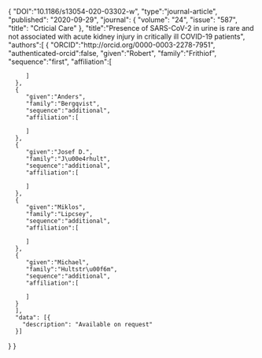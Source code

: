 {
      "DOI":"10.1186/s13054-020-03302-w",
      "type":"journal-article",
      "published": "2020-09-29",
      "journal": {
          "volume": "24",
          "issue": "587",
          "title": "Crticial Care"
          },
      "title":"Presence of SARS-CoV-2 in urine is rare and not associated with acute kidney injury in critically ill COVID-19 patients",
      "authors":[
      {
         "ORCID":"http:\/\/orcid.org\/0000-0003-2278-7951",
         "authenticated-orcid":false,
         "given":"Robert",
         "family":"Frithiof",
         "sequence":"first",
         "affiliation":[

         ]
      },
      {
         "given":"Anders",
         "family":"Bergqvist",
         "sequence":"additional",
         "affiliation":[

         ]
      },
      {
         "given":"Josef D.",
         "family":"J\u00e4rhult",
         "sequence":"additional",
         "affiliation":[

         ]
      },
      {
         "given":"Miklos",
         "family":"Lipcsey",
         "sequence":"additional",
         "affiliation":[

         ]
      },
      {
         "given":"Michael",
         "family":"Hultstr\u00f6m",
         "sequence":"additional",
         "affiliation":[

         ]
      }
      ],
      "data": [{
        "description": "Available on request"
      }]
   }
}
